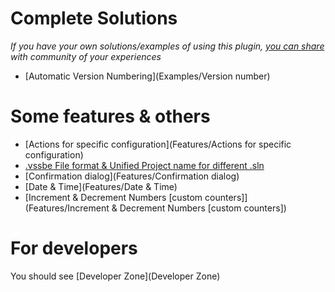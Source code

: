 # Complete Solutions #

*If you have your own solutions/examples of using this plugin, [you can share](https://bitbucket.org/3F/vssolutionbuildevent/wiki/create) with community of your experiences*

* [Automatic Version Numbering](Examples/Version number)

# Some features & others #

* [Actions for specific configuration](Features/Actions for specific configuration)
* [.vssbe File format & Unified Project name for different .sln](Features/.vssbe)
* [Confirmation dialog](Features/Confirmation dialog)
* [Date & Time](Features/Date & Time)
* [Increment & Decrement Numbers [custom counters]](Features/Increment & Decrement Numbers [custom counters])

# For developers #

You should see [Developer Zone](Developer Zone)